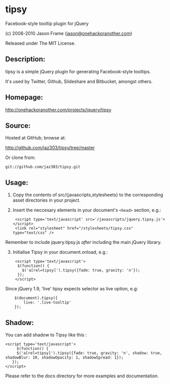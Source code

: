# tipsy

Facebook-style tooltip plugin for jQuery

(c) 2008-2010 Jason Frame (jason@onehackoranother.com)

Released under The MIT License.

## Description:

tipsy is a simple jQuery plugin for generating Facebook-style tooltips.

It's used by Twitter, Github, Slideshare and Bitbucket, amongst others.

## Homepage:

http://onehackoranother.com/projects/jquery/tipsy

## Source:

Hosted at GitHub; browse at:

  http://github.com/jaz303/tipsy/tree/master

Or clone from:

    git://github.com/jaz303/tipsy.git

## Usage:

1. Copy the contents of src/{javascripts,stylesheets} to the corresponding asset directories in your project.

2. Insert the neccesary elements in your document's `<head>` section, e.g.:

        <script type='text/javascript' src='/javascripts/jquery.tipsy.js'></script>
        <link rel="stylesheet" href="/stylesheets/tipsy.css" type="text/css" />

 Remember to include jquery.tipsy.js *after* including the main jQuery library.

3. Initialise Tipsy in your document.onload, e.g.:

        <script type='text/javascript'>
         $(function() {
	       $('a[rel=tipsy]').tipsy({fade: true, gravity: 'n'});
	     });
        </script>

Since jQuery 1.9, 'live' tipsy expects selector as live option, e.g:

        $(document).tipsy({
            live: '.live-tooltip'
        });

## Shadow:

You can add shadow to Tipsy like this :

    <script type='text/javascript'>
         $(function() {
         $('a[rel=tipsy]').tipsy({fade: true, gravity: 'n', shadow: true, shadowBlur: 10, shadowOpacity: 1, shadowSpread: 1});
       });
    </script>
  


Please refer to the docs directory for more examples and documentation.

